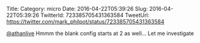 Title: 
Category: micro
Date: 2016-04-22T05:39:26
Slug: 2016-04-22T05:39:26
TwitterId: 723385705431363584
TweetUrl: https://twitter.com/mark_philpot/status/723385705431363584

[@athanlive](https://twitter.com/athanlive) Hmmm the blank config starts at 2 as well... Let me investigate